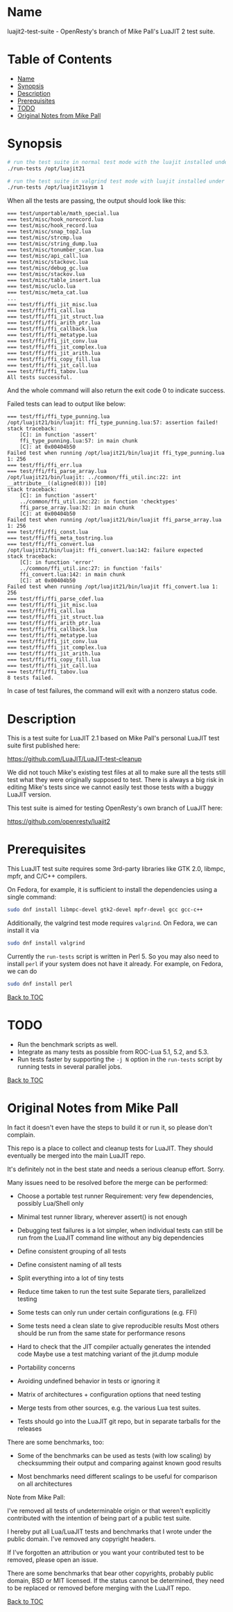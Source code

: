 Name
====

luajit2-test-suite - OpenResty's branch of Mike Pall's LuaJIT 2 test suite.

Table of Contents
=================

* [Name](#name)
* [Synopsis](#synopsis)
* [Description](#description)
* [Prerequisites](#prerequisites)
* [TODO](#todo)
* [Original Notes from Mike Pall](#original-notes-from-mike-pall)

Synopsis
=========

```bash
# run the test suite in normal test mode with the luajit installed under /opt/luajit21/
./run-tests /opt/luajit21

# run the test suite in valgrind test mode with luajit installed under /opt/luajit21sysm/
./run-tests /opt/luajit21sysm 1
```

When all the tests are passing, the output should look like this:

```
=== test/unportable/math_special.lua
=== test/misc/hook_norecord.lua
=== test/misc/hook_record.lua
=== test/misc/snap_top2.lua
=== test/misc/strcmp.lua
=== test/misc/string_dump.lua
=== test/misc/tonumber_scan.lua
=== test/misc/api_call.lua
=== test/misc/stackovc.lua
=== test/misc/debug_gc.lua
=== test/misc/stackov.lua
=== test/misc/table_insert.lua
=== test/misc/uclo.lua
=== test/misc/meta_cat.lua
...
=== test/ffi/ffi_jit_misc.lua
=== test/ffi/ffi_call.lua
=== test/ffi/ffi_jit_struct.lua
=== test/ffi/ffi_arith_ptr.lua
=== test/ffi/ffi_callback.lua
=== test/ffi/ffi_metatype.lua
=== test/ffi/ffi_jit_conv.lua
=== test/ffi/ffi_jit_complex.lua
=== test/ffi/ffi_jit_arith.lua
=== test/ffi/ffi_copy_fill.lua
=== test/ffi/ffi_jit_call.lua
=== test/ffi/ffi_tabov.lua
All tests successful.
```

And the whole command will also return the exit code 0 to indicate success.

Failed tests can lead to output like below:

```
=== test/ffi/ffi_type_punning.lua
/opt/luajit21/bin/luajit: ffi_type_punning.lua:57: assertion failed!
stack traceback:
	[C]: in function 'assert'
	ffi_type_punning.lua:57: in main chunk
	[C]: at 0x00404b50
Failed test when running /opt/luajit21/bin/luajit ffi_type_punning.lua 1: 256
=== test/ffi/ffi_err.lua
=== test/ffi/ffi_parse_array.lua
/opt/luajit21/bin/luajit: ../common/ffi_util.inc:22: int __attribute__((aligned(8))) [10]
stack traceback:
	[C]: in function 'assert'
	../common/ffi_util.inc:22: in function 'checktypes'
	ffi_parse_array.lua:32: in main chunk
	[C]: at 0x00404b50
Failed test when running /opt/luajit21/bin/luajit ffi_parse_array.lua 1: 256
=== test/ffi/ffi_const.lua
=== test/ffi/ffi_meta_tostring.lua
=== test/ffi/ffi_convert.lua
/opt/luajit21/bin/luajit: ffi_convert.lua:142: failure expected
stack traceback:
	[C]: in function 'error'
	../common/ffi_util.inc:27: in function 'fails'
	ffi_convert.lua:142: in main chunk
	[C]: at 0x00404b50
Failed test when running /opt/luajit21/bin/luajit ffi_convert.lua 1: 256
=== test/ffi/ffi_parse_cdef.lua
=== test/ffi/ffi_jit_misc.lua
=== test/ffi/ffi_call.lua
=== test/ffi/ffi_jit_struct.lua
=== test/ffi/ffi_arith_ptr.lua
=== test/ffi/ffi_callback.lua
=== test/ffi/ffi_metatype.lua
=== test/ffi/ffi_jit_conv.lua
=== test/ffi/ffi_jit_complex.lua
=== test/ffi/ffi_jit_arith.lua
=== test/ffi/ffi_copy_fill.lua
=== test/ffi/ffi_jit_call.lua
=== test/ffi/ffi_tabov.lua
8 tests failed.
```

In case of test failures, the command will exit with a nonzero status code.

Description
===========

This is a test suite for LuaJIT 2.1 based on Mike Pall's personal LuaJIT test suite first published here:

https://github.com/LuaJIT/LuaJIT-test-cleanup

We did not touch Mike's existing test files at all to make sure all the tests still test what they were
originally supposed to test. There is always a big risk in editing Mike's tests since we cannot
easily test those tests with a buggy LuaJIT version.

This test suite is aimed for testing OpenResty's own branch of LuaJIT here:

https://github.com/openresty/luajit2

Prerequisites
=============

This LuaJIT test suite requires some 3rd-party libraries like GTK 2.0, libmpc, mpfr, and C/C++ compilers.

On Fedora, for example, it is sufficient to install the dependencies using a single command:

```bash
sudo dnf install libmpc-devel gtk2-devel mpfr-devel gcc gcc-c++
```

Additionally, the valgrind test mode requires `valgrind`. On Fedora, we can install it via

```bash
sudo dnf install valgrind
```

Currently the `run-tests` script is written in Perl 5. So you may also need to install `perl` if your
system does not have it already. For example, on Fedora, we can do

```bash
sudo dnf install perl
```

[Back to TOC](#table-of-contents)

TODO
====

* Run the benchmark scripts as well.
* Integrate as many tests as possible from ROC-Lua 5.1, 5.2, and 5.3.
* Run tests faster by supporting the `-j N` option in the `run-tests` script by running tests in several parallel jobs.

[Back to TOC](#table-of-contents)

Original Notes from Mike Pall
=============================

In fact it doesn't even have the steps to build it or run it,
so please don't complain.

This repo is a place to collect and cleanup tests for LuaJIT.
They should eventually be merged into the main LuaJIT repo.

It's definitely not in the best state and needs a serious
cleanup effort. Sorry.


Many issues need to be resolved before the merge can be performed:

- Choose a portable test runner
  Requirement: very few dependencies, possibly Lua/Shell only

- Minimal test runner library, wherever assert() is not enough

- Debugging test failures is a lot simpler, when individual tests can still
  be run from the LuaJIT command line without any big dependencies

- Define consistent grouping of all tests

- Define consistent naming of all tests

- Split everything into a lot of tiny tests

- Reduce time taken to run the test suite
  Separate tiers, parallelized testing

- Some tests can only run under certain configurations (e.g. FFI)

- Some tests need a clean slate to give reproducible results
  Most others should be run from the same state for performance resons

- Hard to check that the JIT compiler actually generates the intended code
  Maybe use a test matching variant of the jit.dump module

- Portability concerns

- Avoiding undefined behavior in tests or ignoring it

- Matrix of architectures + configuration options that need testing

- Merge tests from other sources, e.g. the various Lua test suites.

- Tests should go into the LuaJIT git repo, but in separate tarballs
  for the releases


There are some benchmarks, too:

- Some of the benchmarks can be used as tests (with low scaling)
  by checksumming their output and comparing against known good results

- Most benchmarks need different scalings to be useful for comparison
  on all architectures


Note from Mike Pall:

I've removed all tests of undeterminable origin or that weren't explicitly
contributed with the intention of being part of a public test suite.

I hereby put all Lua/LuaJIT tests and benchmarks that I wrote under the
public domain. I've removed any copyright headers.

If I've forgotten an attribution or you want your contributed test to be
removed, please open an issue.

There are some benchmarks that bear other copyrights, probably public
domain, BSD or MIT licensed. If the status cannot be determined, they
need to be replaced or removed before merging with the LuaJIT repo.

[Back to TOC](#table-of-contents)

